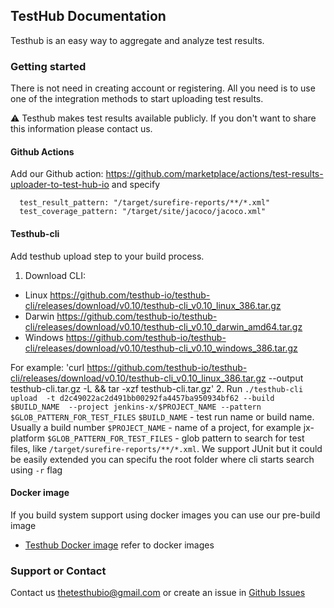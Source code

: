 ## TestHub Documentation

Testhub is an easy way to aggregate and analyze test results. 


### Getting started 

There is not need in creating account or registering. All you need is to use one of the integration methods to start uploading test results. 

:warning: Testhub makes test results available publicly. If you don't want to share this information please contact us. 

#### Github Actions
Add our Github action: https://github.com/marketplace/actions/test-results-uploader-to-test-hub-io and specify   
  ```
    test_result_pattern: "/target/surefire-reports/**/*.xml"
    test_coverage_pattern: "/target/site/jacoco/jacoco.xml"
  ```

#### Testhub-cli

Add testhub upload step to your build process. 
1. Download CLI: 
  - Linux https://github.com/testhub-io/testhub-cli/releases/download/v0.10/testhub-cli_v0.10_linux_386.tar.gz
  - Darwin https://github.com/testhub-io/testhub-cli/releases/download/v0.10/testhub-cli_v0.10_darwin_amd64.tar.gz
  - Windows https://github.com/testhub-io/testhub-cli/releases/download/v0.10/testhub-cli_v0.10_windows_386.tar.gz
  
  For example: 
  'curl https://github.com/testhub-io/testhub-cli/releases/download/v0.10/testhub-cli_v0.10_linux_386.tar.gz --output testhub-cli.tar.gz -L  && tar -xzf testhub-cli.tar.gz'
2. Run
`./testhub-cli upload  -t d2c49022ac2d491bb00292fa4457ba950934bf62 --build $BUILD_NAME  --project jenkins-x/$PROJECT_NAME --pattern $GLOB_PATTERN_FOR_TEST_FILES`
`$BUILD_NAME` - test run name or build name. Usually a build number
`$PROJECT_NAME` - name of a project, for example  jx-platform
`$GLOB_PATTERN_FOR_TEST_FILES` - glob pattern to search for test files, like `/target/surefire-reports/**/*.xml`. We support JUnit but it could be easily extended
you can specifu the root folder where cli starts search using `-r` flag
  
#### Docker image
If you build system support using docker images you can use our pre-build image  
- [Testhub Docker image](https://hub.docker.com/r/testhubio/cli)
refer to docker images 


### Support or Contact

Contact us [thetesthubio@gmail.com](mailto:thetesthubio@gmail.com) or create an issue in [Github Issues](https://github.com/testhub-io/docs/issues)
